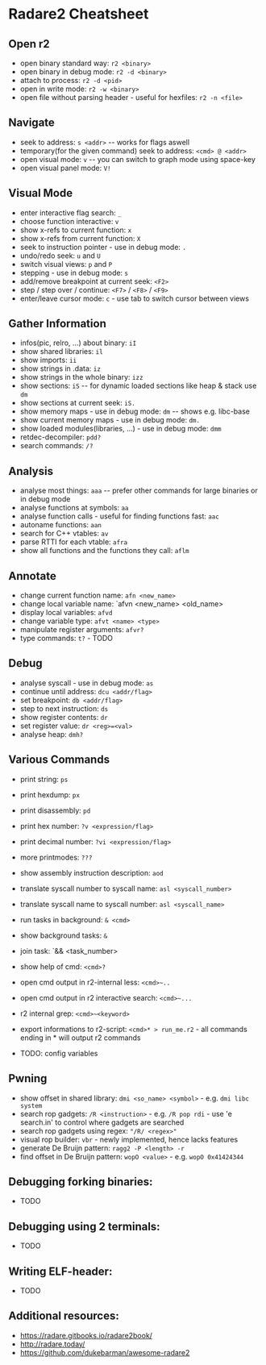 # Radare2 Cheatsheet

## Open r2
- open binary standard way: `r2 <binary>`
- open binary in debug mode: `r2 -d <binary>`
- attach to process: `r2 -d <pid>`
- open in write mode: `r2 -w <binary>`
- open file without parsing header - useful for hexfiles: `r2 -n <file>`

## Navigate
- seek to address: `s <addr>` -- works for flags aswell
- temporary(for the given command) seek to address: `<cmd> @ <addr>`
- open visual mode: `v` -- you can switch to graph mode using space-key
- open visual panel mode: `V!`

## Visual Mode
- enter interactive flag search: `_`
- choose function interactive: `v`
- show x-refs to current function: `x`
- show x-refs from current function: `X`
- seek to instruction pointer - use in debug mode: `.`
- undo/redo seek: `u` and `U`
- switch visual views: `p` and `P`
- stepping - use in debug mode: `s`
- add/remove breakpoint at current seek: `<F2>`
- step / step over / continue: `<F7>` / `<F8>` / `<F9>`
- enter/leave cursor mode: `c` - use tab to switch cursor between views

## Gather Information
- infos(pic, relro, ...) about binary: `iI`
- show shared libraries: `il`
- show imports: `ii`
- show strings in .data: `iz`
- show strings in the whole binary: `izz`
- show sections: `iS` -- for dynamic loaded sections like heap & stack use `dm`
- show sections at current seek: `iS.`
- show memory maps - use in debug mode: `dm` -- shows e.g. libc-base
- show current memory maps - use in debug mode: `dm.`
- show loaded modules(libraries, ...) - use in debug mode: `dmm`
- retdec-decompiler: `pdd?`
- search commands: `/?`

 ## Analysis
- analyse most things: `aaa`  -- prefer other commands for large binaries or in debug mode
- analyse functions at symbols: `aa`
- analyse function calls - useful for finding functions fast:  `aac`
- autoname functions: `aan`
- search for C++ vtables: `av`
- parse RTTI for each vtable: `afra`
- show all functions and the functions they call: `aflm`

## Annotate
- change current function name: `afn <new_name>`
- change local variable name: `afvn <new_name> <old_name>
- display local variables: `afvd`
- change variable type: `afvt <name> <type>`
- manipulate register arguments: `afvr?`
- type commands: `t?` - TODO

## Debug
- analyse syscall - use in debug mode: `as`
- continue until address: `dcu <addr/flag>`
- set breakpoint: `db <addr/flag>` 
- step to next instruction: `ds`
- show register contents: `dr`
- set register value: `dr <reg>=<val>`
- analyse heap: `dmh?`

## Various Commands 
- print string: `ps`
- print hexdump: `px`
- print disassembly: `pd`
- print hex number: `?v <expression/flag>`
- print decimal number: `?vi <expression/flag>` 
- more printmodes: `???`


- show assembly instruction description: `aod`
- translate syscall number to syscall name: `asl <syscall_number>`
- translate syscall name to syscall number: `asl <syscall_name>`

- run tasks in background: `& <cmd>`
- show background tasks: `&`
- join task: `&& <task_number>

- show help of cmd: `<cmd>?`
- open cmd output in r2-internal less: `<cmd>~..`
- open cmd output in r2 interactive search: `<cmd>~...`
- r2 internal grep: `<cmd>~<keyword>`
- export informations to r2-script: `<cmd>* > run_me.r2` - all commands ending in * will output r2 commands
- TODO: config variables


## Pwning
- show offset in shared library: `dmi <so_name> <symbol>` - e.g. `dmi libc system`
- search rop gadgets: `/R <instruction>` - e.g. `/R pop rdi` - use 'e search.in' to control where gadgets are searched
- search rop gadgets using regex: `"/R/ <regex>"`
- visual rop builder: `vbr` - newly implemented, hence lacks features
- generate De Bruijn pattern: `ragg2 -P <length> -r`
- find offset in De Bruijn pattern: `wopO <value>` - e.g. `wopO 0x41424344`

## Debugging forking binaries:
- TODO

## Debugging using 2 terminals:
- TODO

## Writing ELF-header:
- TODO

## Additional resources:
- https://radare.gitbooks.io/radare2book/
- http://radare.today/
- https://github.com/dukebarman/awesome-radare2
